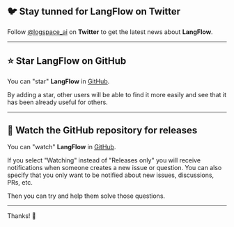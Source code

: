 ## 🐦 Stay tunned for **LangFlow** on Twitter

Follow [@logspace_ai](https://twitter.com/logspace_ai) on **Twitter** to get the latest news about **LangFlow**.

---
## ⭐️ Star **LangFlow** on GitHub

You can "star" **LangFlow** in [GitHub](https://github.com/logspace-ai/langflow).

By adding a star, other users will be able to find it more easily and see that it has been already useful for others.

---

## 👀 Watch the GitHub repository for releases

You can "watch" **LangFlow** in [GitHub](https://github.com/logspace-ai/langflow).


If you select "Watching" instead of "Releases only" you will receive notifications when someone creates a new issue or question. You can also specify that you only want to be notified about new issues, discussions, PRs, etc.


Then you can try and help them solve those questions.

---

Thanks! 🚀